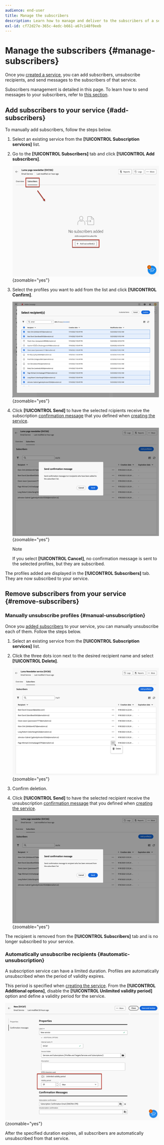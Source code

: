 ```yaml
---
audience: end-user
title: Manage the subscribers
description: Learn how to manage and deliver to the subscribers of a service in Adobe Campaign Web
exl-id: cf72d27e-365c-4edc-b661-a67c148f0eeb
---
```

# Manage the subscribers {#manage-subscribers}

Once you [created a service](manage-services.md#create-service), you can add subscribers, unsubscribe recipients, and send messages to the subscribers of that service.

Subscribers management is detailed in this page. To learn how to send messages to your subscribers, refer to [this section](../msg/send-to-subscribers.md).

## Add subscribers to your service {#add-subscribers}

To manually add subscribers, follow the steps below.

1. Select an existing service from the **[!UICONTROL Subscription services]** list.

1. Go to the **[!UICONTROL Subscribers]** tab and click **[!UICONTROL Add subscribers]**.

    ![](assets/service-subscribers-tab.png){zoomable="yes"}

1. Select the profiles you want to add from the list and click **[!UICONTROL Confirm]**.

    ![](assets/service-subscribers-select-profiles.png){zoomable="yes"}

1. Click **[!UICONTROL Send]**<!--if you click cancel, does it mean that no message is sent but recipients are still subscribed, or they are not subscribed? it's 2 different actions in the console)--> to have the selected rcipients receive the subscription [confirmation message](manage-services.md#create-confirmation-message) that you defined when [creating the service](manage-services.md#create-service).

    ![](assets/service-subscribers-confirmation-msg.png){zoomable="yes"}

    >[!NOTE]
    >
    >If you select **[!UICONTROL Cancel]**, no confirmation message is sent to the selected profiles, but they are subscribed.

The profiles added are displayed in the **[!UICONTROL Subscribers]** tab. They are now subscribed to your service.

## Remove subscribers from your service {#remove-subscribers}

### Manually unsubscribe profiles {#manual-unsubscription}

Once you [added subscribers](#add-subscribers) to your service, you can manually unsubscribe each of them. Follow the steps below.

1. Select an existing service from the **[!UICONTROL Subscription services]** list.

1. Click the three dots icon next to the desired recipient name and select **[!UICONTROL Delete]**.

    ![](assets/service-subscribers-delete.png){zoomable="yes"}

1. Confirm deletion.

1. Click **[!UICONTROL Send]** to have the selected recipient receive the unsubscription [confirmation message](manage-services.md#create-confirmation-message) that you defined when [creating the service](manage-services.md#create-service).

    ![](assets/service-subscribers-delete-confirmation.png){zoomable="yes"}

The recipient is removed from the **[!UICONTROL Subscribers]** tab and is no longer subscribed to your service.

### Automatically unsubscribe recipients {#automatic-unsubscription}

A subscription service can have a limited duration. Profiles are automatically unsubscribed when the period of validity expires.

This period is specified when [creating the service](manage-services.md#create-service). From the **[!UICONTROL Additional options]**, disable the **[!UICONTROL Unlimited validity period]** option and define a validity period for the service.

![](assets/service-create-validity-period.png){zoomable="yes"}

After the specified duration expires, all subscribers are automatically unsubscribed from that service.
